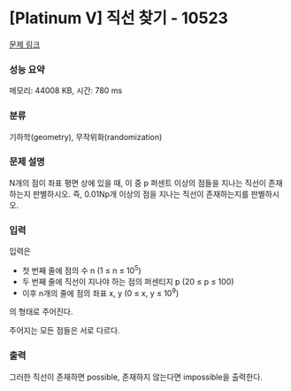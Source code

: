 # [Platinum V] 직선 찾기 - 10523 

[문제 링크](https://www.acmicpc.net/problem/10523) 

### 성능 요약

메모리: 44008 KB, 시간: 780 ms

### 분류

기하학(geometry), 무작위화(randomization)

### 문제 설명

<p>N개의 점이 좌표 평면 상에 있을 때, 이 중 p 퍼센트 이상의 점들을 지나는 직선이 존재하는지 판별하시오. 즉, 0.01Np개 이상의 점을 지나는 직선이 존재하는지를 판별하시오.</p>

### 입력 

 <p>입력은</p>

<ul>
	<li>첫 번째 줄에 점의 수 n (1 ≤ n ≤ 10<sup>5</sup>)</li>
	<li>두 번째 줄에 직선이 지나야 하는 점의 퍼센티지 p (20 ≤ p ≤ 100)</li>
	<li>이후 n개의 줄에 점의 좌표 x, y (0 ≤ x, y ≤ 10<sup>9</sup>)</li>
</ul>

<p>의 형태로 주어진다. </p>

<p>주어지는 모든 점들은 서로 다르다.</p>

### 출력 

 <p>그러한 직선이 존재하면 possible, 존재하지 않는다면 impossible을 출력한다.</p>

